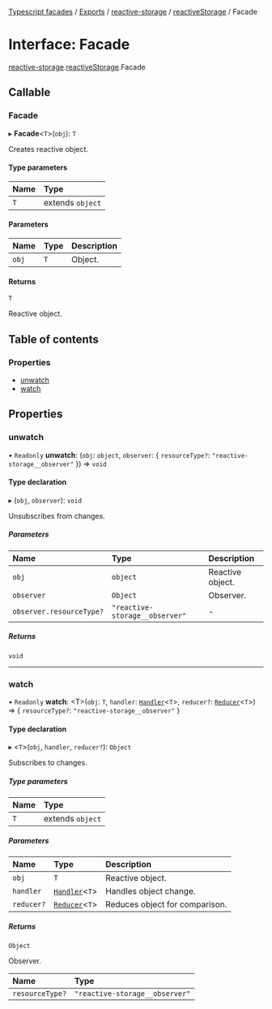 [Typescript facades](../index.md) / [Exports](../modules.md) / [reactive-storage](../modules/reactive_storage.md) / [reactiveStorage](../modules/reactive_storage.reactiveStorage.md) / Facade

# Interface: Facade

[reactive-storage](../modules/reactive_storage.md).[reactiveStorage](../modules/reactive_storage.reactiveStorage.md).Facade

## Callable

### Facade

▸ **Facade**<`T`\>(`obj`): `T`

Creates reactive object.

#### Type parameters

| Name | Type |
| :------ | :------ |
| `T` | extends `object` |

#### Parameters

| Name | Type | Description |
| :------ | :------ | :------ |
| `obj` | `T` | Object. |

#### Returns

`T`

Reactive object.

## Table of contents

### Properties

- [unwatch](reactive_storage.reactiveStorage.Facade.md#unwatch)
- [watch](reactive_storage.reactiveStorage.Facade.md#watch)

## Properties

### unwatch

• `Readonly` **unwatch**: (`obj`: `object`, `observer`: { `resourceType?`: ``"reactive-storage__observer"``  }) => `void`

#### Type declaration

▸ (`obj`, `observer`): `void`

Unsubscribes from changes.

##### Parameters

| Name | Type | Description |
| :------ | :------ | :------ |
| `obj` | `object` | Reactive object. |
| `observer` | `Object` | Observer. |
| `observer.resourceType?` | ``"reactive-storage__observer"`` | - |

##### Returns

`void`

___

### watch

• `Readonly` **watch**: <T\>(`obj`: `T`, `handler`: [`Handler`](reactive_storage.reactiveStorage.Handler.md)<`T`\>, `reducer?`: [`Reducer`](reactive_storage.reactiveStorage.Reducer.md)<`T`\>) => { `resourceType?`: ``"reactive-storage__observer"``  }

#### Type declaration

▸ <`T`\>(`obj`, `handler`, `reducer?`): `Object`

Subscribes to changes.

##### Type parameters

| Name | Type |
| :------ | :------ |
| `T` | extends `object` |

##### Parameters

| Name | Type | Description |
| :------ | :------ | :------ |
| `obj` | `T` | Reactive object. |
| `handler` | [`Handler`](reactive_storage.reactiveStorage.Handler.md)<`T`\> | Handles object change. |
| `reducer?` | [`Reducer`](reactive_storage.reactiveStorage.Reducer.md)<`T`\> | Reduces object for comparison. |

##### Returns

`Object`

Observer.

| Name | Type |
| :------ | :------ |
| `resourceType?` | ``"reactive-storage__observer"`` |
